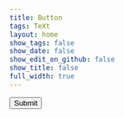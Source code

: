 ```yaml
---
title: Button
tags: TeXt
layout: home
show_tags: false
show_date: false
show_edit_on_github: false
show_title: false 
full_width: true
---
```




<div target="sbutton">
<div class="wrap">
  <button class="btn">Submit</button>
</div>
</div>

<script>
$(function() {
  $('.btn').click(function() {
	let buttonclick;

	switch (buttonclick)
	{
	case 0:
	$(this).classList.add('is-clicked');
	$(this).classList.remove('is-clicked2');
	buttonclick = 1;
	break;
	case 1:
	$(this).classList.add('is-clicked2');
	$(this).classList.remove('is-clicked');
	buttonclick = 0;
	break;
	}
  });
});
</script>